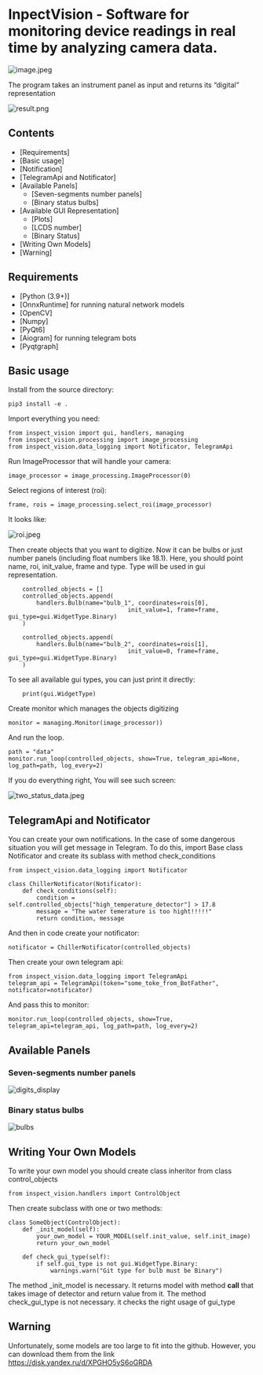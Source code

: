 # InpectVision - Software for monitoring device readings in real time by analyzing camera data.
![image.jpeg](Screenshots%2Fimage.jpeg)

The program takes an instrument panel as input and returns its “digital” representation

![result.png](Screenshots%2Fresult._upd.jpeg)


## Contents
  - [Requirements]
  - [Basic usage]
  - [Notification]
  - [TelegramApi and Notificator]
  - [Available Panels]
     - [Seven-segments number panels]
     - [Binary status bulbs]
  - [Available GUI Representation]
     - [Plots]
     - [LCDS number]
     - [Binary Status]
  - [Writing Own Models]
  - [Warning]

## Requirements
  - [Python (3.9+)]
  - [OnnxRuntime] for running natural network models 
  - [OpenCV]
  - [Numpy]
  - [PyQt6]
  - [Aiogram] for running telegram bots 
  - [Pyqtgraph] 

## Basic usage

Install from the source directory:

	pip3 install -e .

Import everything you need:

    from inspect_vision import gui, handlers, managing
    from inspect_vision.processing import image_processing
    from inspect_vision.data_logging import Notificator, TelegramApi

Run ImageProcessor that will handle your camera:

    image_processor = image_processing.ImageProcessor(0)

Select regions of interest (roi):

    frame, rois = image_processing.select_roi(image_processor)

It looks like:


![roi.jpeg](Screenshots%2Froi.jpeg)


Then create objects that you want to digitize. Now it can be bulbs or just number panels (including float numbers like 18.1).
Here, you should point name, roi, init_value, frame and type. Type will be used in gui representation.

        controlled_objects = []
        controlled_objects.append(
            handlers.Bulb(name="bulb_1", coordinates=rois[0],
                                      init_value=1, frame=frame, gui_type=gui.WidgetType.Binary)
        )
    
        controlled_objects.append(
            handlers.Bulb(name="bulb_2", coordinates=rois[1],
                                      init_value=0, frame=frame, gui_type=gui.WidgetType.Binary)
        )
	
To see all available gui types, you can just print it directly:

        print(gui.WidgetType)

Create monitor which manages the objects digitizing

    monitor = managing.Monitor(image_processor))

And run the loop.

    path = "data"
    monitor.run_loop(controlled_objects, show=True, telegram_api=None, log_path=path, log_every=2)

If you do everything right, You will see such screen:


![two_status_data.jpeg](Screenshots%2Ftwo_status_data.jpeg)



## TelegramApi and Notificator
You can create your own notifications. In the case of some dangerous situation you will get message in Telegram.
To do this, import Base class Notificator and create its sublass with method check_conditions

    from inspect_vision.data_logging import Notificator

    class ChillerNotificator(Notificator):
        def check_conditions(self):
            condition = self.controlled_objects["high_temperature_detector"] > 17.8
            message = "The water temerature is too hight!!!!!"
            return condition, message

And then in code create your notificator:

    notificator = ChillerNotificator(controlled_objects)

Then create your own telegram api:

    from inspect_vision.data_logging import TelegramApi
    telegram_api = TelegramApi(token="some_toke_from_BotFather", notificator=notificator)

And pass this to monitor:

    monitor.run_loop(controlled_objects, show=True, telegram_api=telegram_api, log_path=path, log_every=2)
    
## Available Panels
### Seven-segments number panels


![digits_display](https://github.com/ArkadySamsonenkoWork/InspectVision/assets/153271915/319324e2-444d-42e6-9c90-261a983b49a9)


 ### Binary status bulbs


![bulbs](https://github.com/ArkadySamsonenkoWork/InspectVision/assets/153271915/c2b67c9e-7f32-4125-9c42-121ac69259b4)


## Writing Your Own Models
To write your own model you should create class inheritor from class control_objects

    from inspect_vision.handlers import ControlObject

Then create subclass with one or two methods:

    class SomeObject(ControlObject):
        def _init_model(self):
            your_own_model = YOUR_MODEL(self.init_value, self.init_image)
            return your_own_model

        def check_gui_type(self):
            if self.gui_type is not gui.WidgetType.Binary:
                warnings.warn("Git type for bulb must be Binary")

The method _init_model is necessary. It returns model with method __call__ that takes image of detector and return value from it.
The method check_gui_type is not necessary. it checks the right usage of gui_type

## Warning

Unfortunately, some models are too large to fit into the github. However, you can download them from the link https://disk.yandex.ru/d/XPGHO5yS6oGRDA

